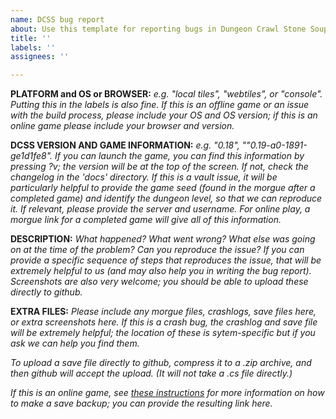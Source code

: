 ```yaml
---
name: DCSS bug report
about: Use this template for reporting bugs in Dungeon Crawl Stone Soup
title: ''
labels: ''
assignees: ''

---
```


<!-- When reporting a dcss bug, please include answers to the following
    questions, replacing or deleting all italicized text in the template: -->

**PLATFORM and OS or BROWSER:**
*e.g. "local tiles", "webtiles", or "console". Putting this in the labels is
also fine. If this is an offline game or an issue with the build process,
please include your OS and OS version; if this is an online game please
include your browser and version.*

**DCSS VERSION AND GAME INFORMATION:**
*e.g. "0.18", ""0.19-a0-1891-ge1d1fe8". If you can launch the game, you can
find this information by pressing ?v; the version will be at the top of the
screen. If not, check the changelog in the 'docs' directory. If this is
a vault issue, it will be particularly helpful to provide the game seed (found
in the morgue after a completed game) and identify the dungeon level, so that
we can reproduce it. If relevant, please provide the server and username.
For online play, a morgue link for a completed game will give all of this
information.*

**DESCRIPTION:**
*What happened? What went wrong? What else was going on at the time of the
problem? Can you reproduce the issue? If you can provide a specific sequence
of steps that reproduces the issue, that will be extremely helpful to us (and
may also help you in writing the bug report). Screenshots are also very
welcome; you should be able to upload these directly to github.*

**EXTRA FILES:**
*Please include any morgue files, crashlogs, save files here, or extra
screenshots here. If this is a crash bug, the crashlog and save file will be
extremely helpful; the location of these is sytem-specific but if you ask
we can help you find them.*

*To upload a save file directly to github, compress it to a .zip archive, and
then github will accept the upload. (It will not take a .cs file directly.)*

*If this is an online game, see [these instructions](https://crawl.develz.org/wiki/doku.php?id=mantis:savebackup)
for more information on how to make a save backup; you can provide the
resulting link here.*
